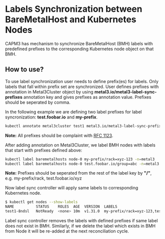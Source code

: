 # Labels Synchronization between BareMetalHost and Kubernetes Nodes

CAPM3 has mechanism to synchronize BareMetalHost (BMH) labels with predefined
prefixes to the corresponding Kubernetes node object on that BMH.

## How to use?

To use label synchronization user needs to define prefix(es) for labels. Only
labels that fall within prefix set are synchronized. User defines prefixes with
annotation in Metal3Cluster object by using
**metal3.io/metal3-label-sync-prefixes** annotation key and gives prefixes as
annotation value. Prefixes should be seperated by comma.

In the following example we are defining two label prefixes for label
syncronization: **test.foobar.io** and **my-prefix**.

```bash
kubectl annotate metal3cluster test1 metal3.io/metal3-label-sync-prefixes=test.foobar.io,my-prefix -n=metal3 --overwrite
```

**Note:** All prefixes should be complaint with [RFC 1123](https://kubernetes.io/docs/concepts/overview/working-with-objects/names/#dns-subdomain-names).

After adding annotation on Metal3Cluster, we label BMH nodes with labels that
start with prefixes defined above:

```bash
kubectl label baremetalhosts node-0 my-prefix/rack=xyz-123 -n=metal3
kubectl label baremetalhosts node-0 test.foobar.io/group=abc -n=metal3
```

**Note:** Prefixes should be seperated from the rest of the label key by **"/"**, e.g. my-prefix/rack, test.foobar.io/xyz

Now label sync controller will apply same labels to corresponding Kubernetes node.

```bash
$ kubectl get nodes --show-labels
NAME          STATUS    ROLES  AGE  VERSION  LABELS
test1-8ndsl   NotReady  <none> 10m  v1.31.0  my-prefix/rack=xyz-123,test.foobar.io/group=abc
```

Label sync controller removes the labels with defined prefixes if same label
does not exist in BMH. Similarly, if we delete the label which exists in BMH
from Node it will be re-added at the next reconciliation cycle.
